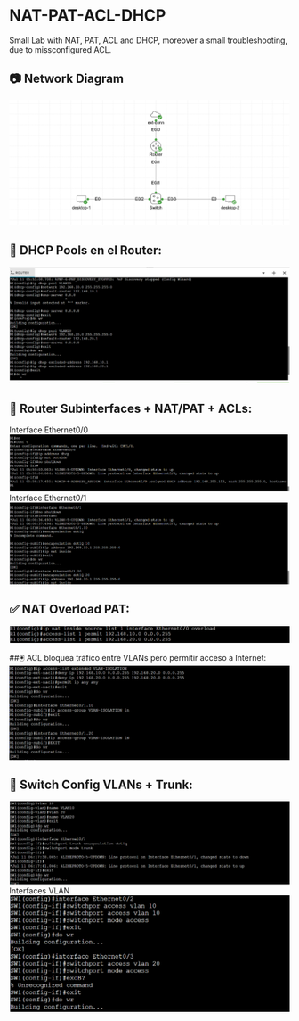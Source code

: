 # NAT-PAT-ACL-DHCP
Small Lab with NAT, PAT, ACL and DHCP, moreover a small troubleshooting, due to missconfigured ACL. 
## 📷 Network Diagram
![Network Topology](TOPOLOGY.png) 

## 📄 DHCP Pools en el Router:
![Network Topology](0-DHCP-POOLS-R1.png) 

## 📝 Router Subinterfaces + NAT/PAT + ACLs:
Interface Ethernet0/0
![Network Topology](1-ETH0-0-CON-EXTERNAL-NOSHUT.png) 
Interface Ethernet0/1 
![Network Topology](2-ETH0-1-NOSHUT.png) 

## ✅ NAT Overload PAT:
![Network Topology](3-NAT-OVERLOAD.png)

##🖲️ ACL bloquea tráfico entre VLANs pero permitir acceso a Internet:
![Network Topology](4-ACL-BLOCK-VLANS.png)

## 🧬 Switch Config VLANs + Trunk:
![Network Topology](5-VLAN,CREATION.TRUNKING%20MODE.png)
Interfaces VLAN 
![Network Topology](6-INTERFACES-ACCESS-VLANS.png)

